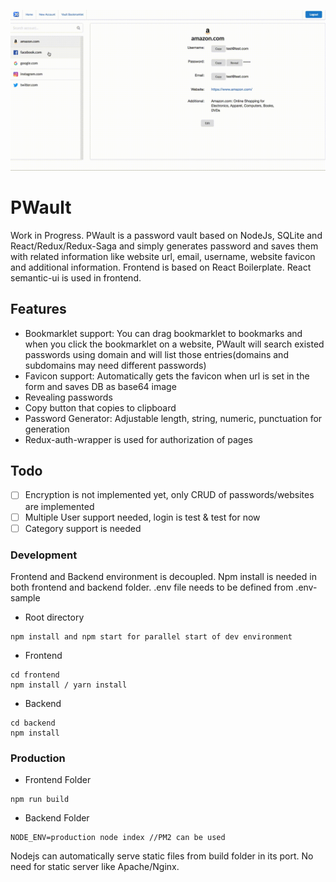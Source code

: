 ![](/.github/pwault.gif)

# PWault

Work in Progress. PWault is a password vault based on NodeJs, SQLite and React/Redux/Redux-Saga and simply generates password and saves them with related information like website url, email, username, website favicon and additional information. Frontend is based on React Boilerplate. React semantic-ui is used in frontend.


## Features
 - Bookmarklet support: You can drag bookmarklet to bookmarks and when you click the bookmarklet on a website, PWault will search existed passwords using domain and will list those entries(domains and subdomains may need different passwords)
 - Favicon support: Automatically gets the favicon when url is set in the form and saves DB as base64 image
 - Revealing passwords
 - Copy button that copies to clipboard
 - Password Generator: Adjustable length, string, numeric, punctuation for generation
 - Redux-auth-wrapper is used for authorization of pages

## Todo
 - [ ] Encryption is not implemented yet, only CRUD of passwords/websites are implemented
 - [ ] Multiple User support needed, login is test & test for now
 - [ ] Category support is needed

### Development
Frontend and Backend environment is decoupled. Npm install is needed in both frontend and backend folder. .env file needs to be defined from .env-sample

 - Root directory

```
npm install and npm start for parallel start of dev environment
```

 - Frontend

```
cd frontend 
npm install / yarn install
```

 - Backend

```
cd backend 
npm install
```

### Production
 - Frontend Folder
```
npm run build
```
 - Backend Folder

```
NODE_ENV=production node index //PM2 can be used
```

Nodejs can automatically serve static files from build folder in its port. No need for static server like Apache/Nginx.

